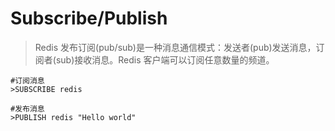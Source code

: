 # Subscribe/Publish

>Redis 发布订阅(pub/sub)是一种消息通信模式：发送者(pub)发送消息，订阅者(sub)接收消息。Redis 客户端可以订阅任意数量的频道。

```
#订阅消息
>SUBSCRIBE redis

#发布消息
>PUBLISH redis "Hello world"
```